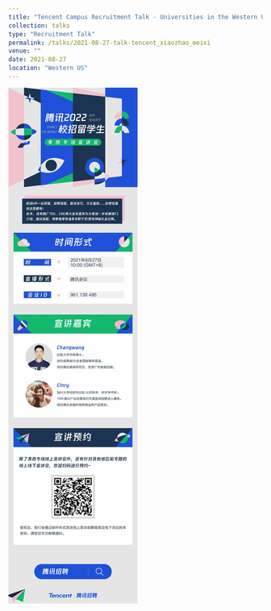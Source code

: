 ```yaml
---
title: "Tencent Campus Recruitment Talk - Universities in the Western US Region"
collection: talks
type: "Recruitment Talk"
permalink: /talks/2021-08-27-talk-tencent_xiaozhao_meixi
venue: ""
date: 2021-08-27
location: "Western US"
---
```


 ![](/images/2022_talk_tencent_xiaozhao_meixi.jpg)
